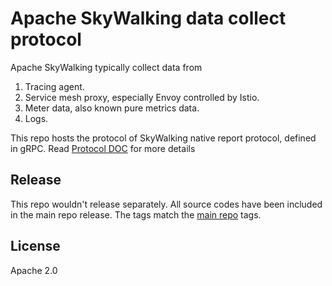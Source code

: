 # Apache SkyWalking data collect protocol
Apache SkyWalking typically collect data from 
1. Tracing agent.
1. Service mesh proxy, especially Envoy controlled by Istio.
1. Meter data, also known pure metrics data.
1. Logs.

This repo hosts the protocol of SkyWalking native report protocol, defined in gRPC. Read [Protocol DOC](https://github.com/apache/skywalking/blob/master/docs/en/protocols/README.md#probe-protocols) for more details

## Release
This repo wouldn't release separately. All source codes have been included in the main repo release. The tags match the [main repo](https://github.com/apache/skywalking) tags.

## License
Apache 2.0
